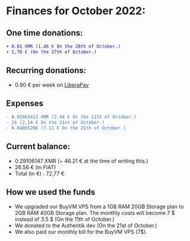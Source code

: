 # Finances for October 2022:

## One time donations:

```diff
+ 0.01 XMR (1.46 € On the 28th of October.)
+ 1,70 € (On the 27th of October.)
```

## Recurring donations:

- 0.90 € per week on [LiberaPay](https://liberapay.com/ProjectSegfault)

## Expenses

```diff
- 0.01665412 XMR (2.44 € On the 11th of October.)
- 2$ (2,14 € On the 21st of October.)
- 0.04865206 (7.11 € On the 25th of October.)
```

## Current balance:

* 0.29106147 XMR (~ 46.21 € at the time of writing this.)
* 26.56 €  (in FIAT)
* Total (in €) : 72,77 €

## How we used the funds

- We upgraded our BuyVM VPS from a 1GB RAM 20GB Storage plan to 2GB RAM 40GB Storage plan. The monthly costs will become 7 $ instead of 3.5 $ (On the 11th of October.)
- We donated to the Authentik dev (On the 21st of October.)
- We also paid our monthly bill for the BuyVM VPS (7$).
